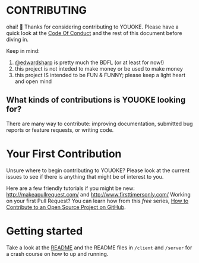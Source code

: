 # CONTRIBUTING

ohai! :wave: Thanks for considering contributing to YOUOKE. Please have a quick look at the [Code Of Conduct](CODE_OF_CONDUCT.md) and the rest of this document before diving in.

Keep in mind:

1. [@edwardsharp](https://github.com/edwardsharp) is pretty much the BDFL (or at least for now!)
2. this project is not inteded to make money or be used to make money
3. this project IS intended to be FUN & FUNNY; please keep a light heart and open mind

## What kinds of contributions is YOUOKE looking for?

There are many way to contribute: improving documentation, submitted bug reports or feature requests, or writing code.

# Your First Contribution

Unsure where to begin contributing to YOUOKE? Please look at the current issues to see if there is anything that might be of interest to you.

Here are a few friendly tutorials if you might be new: http://makeapullrequest.com/ and http://www.firsttimersonly.com/ Working on your first Pull Request? You can learn how from this _free_ series, [How to Contribute to an Open Source Project on GitHub](https://egghead.io/series/how-to-contribute-to-an-open-source-project-on-github).

# Getting started

Take a look at the [README](README.md) and the README files in `/client` and `/server` for a crash course on how to up and running.

